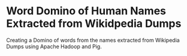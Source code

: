 # Word Domino of Human Names Extracted from Wikidpedia Dumps
Creating a Domino of words from the names extracted from Wikipedia Dumps using Apache Hadoop and Pig.
